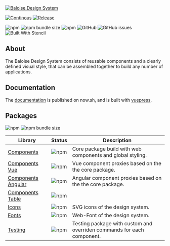 <a href="https://baloise-design-system.vercel.app" target="blank">
    <img src="https://raw.githubusercontent.com/baloise/design-system/design-system/resources/images/banner.svg?sanitize=true" alt="Baloise Design System" />
</a>

<br>

[![Continous](https://github.com/baloise/design-system/actions/workflows/continous.yml/badge.svg?branch=master)](https://github.com/baloise/design-system/actions/workflows/continous.yml)
[![Release](https://github.com/baloise/design-system/actions/workflows/release.yml/badge.svg?branch=master)](https://github.com/baloise/design-system/actions/workflows/release.yml)

![npm](https://img.shields.io/npm/v/@baloise/design-system-components)
![npm bundle size](https://img.shields.io/bundlephobia/min/@baloise/design-system-components)
![npm](https://img.shields.io/npm/dt/@baloise/design-system-components)
![GitHub](https://img.shields.io/github/license/baloise/design-system)
![GitHub issues](https://img.shields.io/github/issues/baloise/design-system)
![Built With Stencil](https://img.shields.io/badge/-Built%20With%20Stencil-16161d.svg?logo=data%3Aimage%2Fsvg%2Bxml%3Bbase64%2CPD94bWwgdmVyc2lvbj0iMS4wIiBlbmNvZGluZz0idXRmLTgiPz4KPCEtLSBHZW5lcmF0b3I6IEFkb2JlIElsbHVzdHJhdG9yIDE5LjIuMSwgU1ZHIEV4cG9ydCBQbHVnLUluIC4gU1ZHIFZlcnNpb246IDYuMDAgQnVpbGQgMCkgIC0tPgo8c3ZnIHZlcnNpb249IjEuMSIgaWQ9IkxheWVyXzEiIHhtbG5zPSJodHRwOi8vd3d3LnczLm9yZy8yMDAwL3N2ZyIgeG1sbnM6eGxpbms9Imh0dHA6Ly93d3cudzMub3JnLzE5OTkveGxpbmsiIHg9IjBweCIgeT0iMHB4IgoJIHZpZXdCb3g9IjAgMCA1MTIgNTEyIiBzdHlsZT0iZW5hYmxlLWJhY2tncm91bmQ6bmV3IDAgMCA1MTIgNTEyOyIgeG1sOnNwYWNlPSJwcmVzZXJ2ZSI%2BCjxzdHlsZSB0eXBlPSJ0ZXh0L2NzcyI%2BCgkuc3Qwe2ZpbGw6I0ZGRkZGRjt9Cjwvc3R5bGU%2BCjxwYXRoIGNsYXNzPSJzdDAiIGQ9Ik00MjQuNywzNzMuOWMwLDM3LjYtNTUuMSw2OC42LTkyLjcsNjguNkgxODAuNGMtMzcuOSwwLTkyLjctMzAuNy05Mi43LTY4LjZ2LTMuNmgzMzYuOVYzNzMuOXoiLz4KPHBhdGggY2xhc3M9InN0MCIgZD0iTTQyNC43LDI5Mi4xSDE4MC40Yy0zNy42LDAtOTIuNy0zMS05Mi43LTY4LjZ2LTMuNkgzMzJjMzcuNiwwLDkyLjcsMzEsOTIuNyw2OC42VjI5Mi4xeiIvPgo8cGF0aCBjbGFzcz0ic3QwIiBkPSJNNDI0LjcsMTQxLjdIODcuN3YtMy42YzAtMzcuNiw1NC44LTY4LjYsOTIuNy02OC42SDMzMmMzNy45LDAsOTIuNywzMC43LDkyLjcsNjguNlYxNDEuN3oiLz4KPC9zdmc%2BCg%3D%3D&colorA=16161d&style=flat-square)

## About

The Baloise Design System consists of reusable components and a clearly defined visual style, that can be assembled together to build any number of applications.

## Documentation

The [documentation](https://baloise-design-system.vercel.app) is published on now.sh, and is built with [vuepress](https://vuepress.vuejs.org/).

## Packages

![npm](https://img.shields.io/npm/v/@baloise/design-system-components)
![npm bundle size](https://img.shields.io/bundlephobia/min/@baloise/design-system-components)

| Library                                                                                            | Status                                                                                                                                                               | Description                                                            |
| -------------------------------------------------------------------------------------------------- | -------------------------------------------------------------------------------------------------------------------------------------------------------------------- | ---------------------------------------------------------------------- |
| [Components](https://baloise-design-system.vercel.app/components/)                                 | ![npm](https://img.shields.io/npm/v/@baloise/design-system-components)                 | Core package build with web components and global styling.             |
| [Components Vue](https://baloise-design-system.vercel.app/components/getting-started/vue/)         | ![npm](https://img.shields.io/npm/v/@baloise/design-system-components-vue)         | Vue component proxies based on the the core package.                   |
| [Components Angular](https://baloise-design-system.vercel.app/components/getting-started/angular/) | ![npm](https://img.shields.io/npm/v/@baloise/design-system-components-angular) | Angular component proxies based on the the core package.               |
| [Components Table](https://baloise-design-system.vercel.app/components/components/bal-table.html)  | ![npm](https://img.shields.io/npm/v/@baloise/design-system-components-table)     |
| [Icons](https://baloise-design-system.vercel.app/design/icons.html#all-icons)                      | ![npm](https://img.shields.io/npm/v/@baloise/design-system-icons)                           | SVG icons of the design system.                                        |
| [Fonts](https://baloise-design-system.vercel.app/design/typography.html)                           | ![npm](https://img.shields.io/npm/v/@baloise/design-system-fonts)                           | Web-Font of the design system.                                         |
| [Testing](https://baloise-design-system.vercel.app/components/tooling/testing.html)                | ![npm](https://img.shields.io/npm/v/@baloise/design-system-testing)                       | Testing package with custom and overriden commands for each component. |
